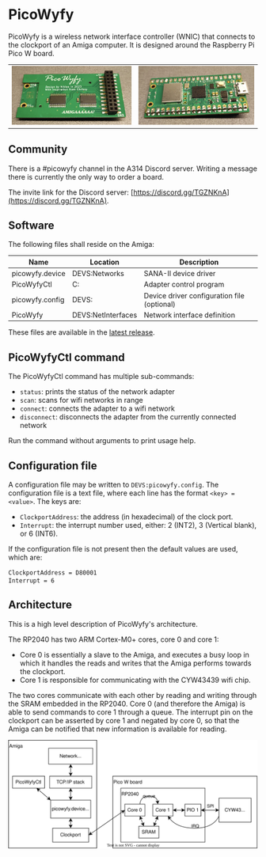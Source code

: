# PicoWyfy

PicoWyfy is a wireless network interface controller (WNIC) that connects to the
clockport of an Amiga computer. It is designed around the Raspberry Pi Pico W board.

|    |    |
| ------------- |---------------|
| ![Bottom](docs/picowyfy-bottom.jpg)      | ![Top](docs/picowyfy-top.jpg) |

## Community

There is a #picowyfy channel in the A314 Discord server.
Writing a message there is currently the only way to order a board.

The invite link for the Discord server: [https://discord.gg/TGZNKnA](https://discord.gg/TGZNKnA).

## Software

The following files shall reside on the Amiga:

| Name            | Location | Description |
| --------------- |----------|-------------|
| picowyfy.device | DEVS:Networks | SANA-II device driver |
| PicoWyfyCtl     | C: | Adapter control program |
| picowyfy.config | DEVS: | Device driver configuration file (optional) |
| PicoWyfy | DEVS:NetInterfaces | Network interface definition |

These files are available in the [latest release](https://github.com/niklasekstrom/picowyfy/releases).

## PicoWyfyCtl command

The PicoWyfyCtl command has multiple sub-commands:

- `status`: prints the status of the network adapter
- `scan`: scans for wifi networks in range
- `connect`: connects the adapter to a wifi network
- `disconnect`: disconnects the adapter from the currently connected network

Run the command without arguments to print usage help.

## Configuration file

A configuration file may be written to `DEVS:picowyfy.config`.
The configuration file is a text file, where each line has the format `<key> = <value>`.
The keys are:

- `ClockportAddress`: the address (in hexadecimal) of the clock port.
- `Interrupt`: the interrupt number used, either: 2 (INT2), 3 (Vertical blank), or 6 (INT6).

If the configuration file is not present then the default values are used, which are:

```text
ClockportAddress = D80001
Interrupt = 6
```

## Architecture

This is a high level description of PicoWyfy's architecture.

The RP2040 has two ARM Cortex-M0+ cores, core 0 and core 1:

- Core 0 is essentially a slave to the Amiga, and executes a busy loop in which
it handles the reads and writes that the Amiga performs towards the clockport.
- Core 1 is responsible for communicating with the CYW43439 wifi chip.

The two cores communicate with each other by reading and writing through the
SRAM embedded in the RP2040.
Core 0 (and therefore the Amiga) is able to send commands to core 1 through a queue.
The interrupt pin on the clockport can be asserted by core 1 and negated by core 0,
so that the Amiga can be notified that new information is available for reading.

![Architecture diagram](docs/architecture.drawio.svg)
